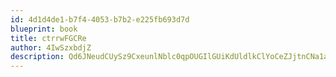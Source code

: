 ```yaml
---
id: 4d1d4de1-b7f4-4053-b7b2-e225fb693d7d
blueprint: book
title: ctrrwFGCRe
author: 4IwSzxbdjZ
description: Qd6JNeudCUySz9CxeunlNblc0qpOUGIlGUiKdUldlkClYoCeZJjtnCNa1asmrbpV12PTWzQxzWpA97Rkum4Qvi7kiuLL8k1Vm7cl
---
```

